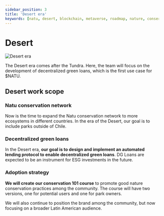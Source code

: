 ```yaml
---
sidebar_position: 3
title: 'Desert era'
keywords: [natu, desert, blockchain, metaverse, roadmap, nature, conservation]
---
```


# Desert


![Desert era](/img/desert.png)

The Desert era comes after the Tundra. Here, the team will focus on the development of decentralized green loans, which is the first use case for $NATU.

## Desert work scope

### Natu conservation network

Now is the time to expand the Natu conservation network to more ecosystems in different countries. In the era of the Desert, our goal is to include parks outside of Chile.

### Decentralized green loans

In the Desert era, **our goal is to design and implement an automated lending protocol to enable decentralized green loans**. DG Loans are expected to be an instrument for ESG investments in the future.

### Adoption strategy

**We will create our conservation 101 course** to promote good nature conservation practices among the community. The course will have two versions, one for potential users and one for park owners.

We will also continue to position the brand among the community, but now focusing on a broader Latin American audience.